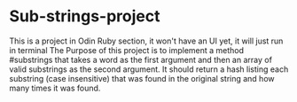 # Sub-strings-project
This is a project in Odin Ruby section, it won't have an UI yet, it will just run in terminal
The Purpose of this project is to implement a method #substrings that takes a word as the first argument and then an array of valid substrings as the second argument. It should return a hash listing each substring (case insensitive) that was found in the original string and how many times it was found.
